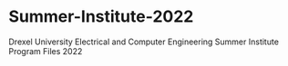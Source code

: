 # Summer-Institute-2022
Drexel University Electrical and Computer Engineering Summer Institute Program Files 2022
